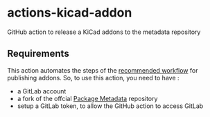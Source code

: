 # actions-kicad-addon
GitHub action to release a KiCad addons to the metadata repository 

## Requirements

This action automates the steps of the [recommended workflow](https://gitlab.com/kicad/addons/metadata#recommended-workflow) for publishing addons.
So, to use this action, you need to have :

- a GitLab account
- a fork of the offcial [Package Metadata](https://gitlab.com/kicad/addons/metadata) repository
- setup a GitLab token, to allow the GitHub action to access GitLab
